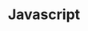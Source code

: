 ---
layout: tag-list
type: tag
title: Javascript
slug: javascript
category: devlog
sidebar: true
order: 1
description: >
   javascript 정리
---